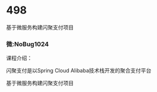 # 498
基于微服务构建闪聚支付项目
### 微:NoBug1024 


课程介绍：

闪聚支付是以Spring Cloud Alibaba技术栈开发的聚合支付平台

基于微服务构建闪聚支付项目
